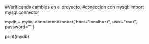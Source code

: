 #Verificando cambios en el proyecto.
#coneccion con mysql:
import mysql.connector

mydb = mysql.connector.connect(
  host="localhost",
  user="root",
  password=""
)

print(mydb)
